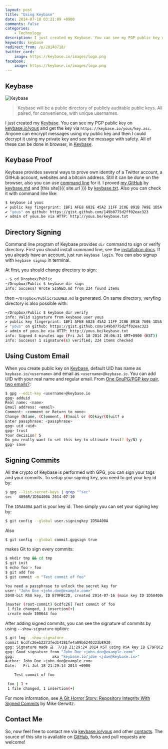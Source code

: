 ```yaml
---
layout: post
title: "Using Keybase"
date: 2014-07-18 03:21:09 +0900
comments: false
categories:
    - Technology
description: I just created my Keybase. You can see my PGP public key on https://keybase.io/yous and get the key via https://keybase.io/yous/key.asc.
keywords: keybase
redirect_from: /p/20140718/
twitter_card:
    image: https://keybase.io/images/logo.png
facebook:
    image: https://keybase.io/images/logo.png
---
```


## <a id="keybase"></a>Keybase


![Keybase](https://keybase.io/images/logo.png "Keybase")

> Keybase will be a public directory of publicly auditable public keys. All paired, for convenience, with unique usernames.

I just created my [Keybase][]. You can see my PGP public key on [keybase.io/yous][] and get the key via `https://keybase.io/yous/key.asc`. Anyone can encrypt messages using my public key and then I could decrypt it using my private key and see the message with safety. All of these can be done in browser, in [Keybase][].

[Keybase]: https://keybase.io
[keybase.io/yous]: https://keybase.io/yous

## <a id="keybase-proof"></a>Keybase Proof

Keybase provides several ways to prove own identity of a Twitter account, a GitHub account, websites and a bitcoin address. Still it can be done on the browser, also you can use [command line](https://keybase.io/docs/command_line) for it. I proved [my GitHub](https://github.com/yous) by [keybase.md](https://gist.github.com/yous/149b0775d2ff02eac323) and [this site]({{ site.url }}) by [keybase.txt](http://yous.be/keybase.txt). Also you can check it with command line like:

``` sh
$ keybase id yous
✔ public key fingerprint: 1BF1 AFE8 682E 45A2 11FF 2C0E 891B 7A9E 1D5A 400A
✔ "yous" on github: https://gist.github.com/149b0775d2ff02eac323
✔ admin of yous.be via HTTP: http://yous.be/keybase.txt
```

<!-- more -->

## <a id="directory-signing"></a>Directory Signing

Command line program of Keybase provides `dir` command to sign or verify directory. First you should install command line, see the [installation docs](https://keybase.io/docs/command_line/installation). If you already have an account, just run `keybase login`. You can also signup with `keybase signup` in terminal.

At first, you should change directory to sign:

``` sh
~ $ cd Dropbox/Public
~/Dropbox/Public $ keybase dir sign
info: Success! Wrote SIGNED.md from 224 found items
```

then `~/Dropbox/Public/SIGNED.md` is generated. On same directory, veryfing directory is also possible with:

``` sh
~/Dropbox/Public $ keybase dir verify
info: Valid signature from keybase user yous
✔ public key fingerprint: 1BF1 AFE8 682E 45A2 11FF 2C0E 891B 7A9E 1D5A 400A
✔ "yous" on github: https://gist.github.com/149b0775d2ff02eac323
✔ admin of yous.be via HTTP: http://yous.be/keybase.txt
info: Signed 4 minutes ago (Fri Jul 18 2014 20:06:31 GMT+0900 (KST))
info: Success! 1 signature(s) verified; 224 items checked
```

## <a id="using-custom-email"></a>Using Custom Email

When you create public key on [Keybase][], default UID has name as `keybase.io/<username>` and email as `<username>@keybase.io`. You can add UID with your real name and regular email. From [One GnuPG/PGP key pair, two emails?](http://superuser.com/questions/293184/one-gnupg-pgp-key-pair-two-emails):

``` sh
$ gpg --edit-key <username>@keybase.io
gpg> adduid
Real name: <name>
Email address: <email>
Comment: <comment or Return to none>
Change (N)ame, (C)omment, (E)mail or (O)kay/(Q)uit? o
Enter passphrase: <passphrase>
gpg> uid <uid>
gpg> trust
Your decision? 5
Do you really want to set this key to ultimate trust? (y/N) y
gpg> save
```
## <a id="signing-commits"></a>Signing Commits

All the crypto of Keybase is performed with GPG, you can sign your tags and your commits. To setup your signing key, you need to get your key id by:

``` sh
$ gpg --list-secret-keys | grep "^sec"
sec   4096R/1D5A400A 2014-07-16
```

The `1D5A400A` part is your key id. Then simply you can set your signing key by:

``` sh
$ git config --global user.signingkey 1D5A400A
```

Also

``` sh
$ git config --global commit.gpgsign true
```

makes Git to sign every commits:

``` sh
$ mkdir tmp && cd tmp
$ git init
$ echo foo > foo
$ git add foo
$ git commit -m "Test commit of foo"

You need a passphrase to unlock the secret key for
user: "John Doe <john.doe@example.com>"
2048-bit RSA key, ID E79FBC2D, created 2014-07-16 (main key ID 1D5A400A)

[master (root-commit) 6cdfc26] Test commit of foo
 1 file changed, 1 insertion(+)
 create mode 100644 foo
```

After adding signed commits, you can see the signature of commits by using `--show-signature` option:

``` sh
$ git log --show-signature
commit 6cdfc26eb2273fed14181fe4a09b6240323b8930
gpg: Signature made 금  7/18 21:29:24 2014 KST using RSA key ID E79FBC2D
gpg: Good signature from "John Doe <john.doe@example.com>"
gpg:                 aka "keybase.io/jdoe <jdoe@keybase.io>"
Author: John Doe <john.doe@example.com>
Date:   Fri Jul 18 21:29:14 2014 +0900

    Test commit of foo

 foo | 1 +
 1 file changed, 1 insertion(+)
```

For more information, see [A Git Horror Story: Repository Integrity With Signed Commits][] by Mike Gerwitz.

[A Git Horror Story: Repository Integrity With Signed Commits]: http://mikegerwitz.com/papers/git-horror-story

## <a id="contact-me"></a>Contact Me

So, now feel free to contact me via [keybase.io/yous][] and other <a href="{{ root_url }}/about">contacts</a>. The source of this site is available on [GitHub](https://github.com/yous/yous.github.io), forks and pull requests are welcome!
